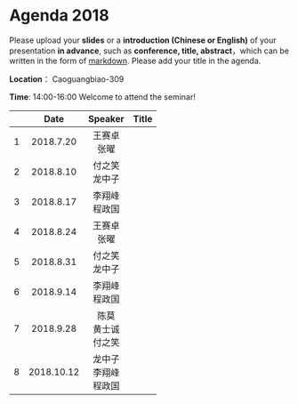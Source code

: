 # Agenda 2018
Please upload your **slides** or a **introduction (Chinese or English)** of your presentation **in advance**,
such as **conference, title, abstract**，which can be written in the form of [markdown](http://sspai.com/25137). Please add your title in the agenda.

**Location**： Caoguangbiao-309

**Time**: 14:00-16:00  Welcome to attend the seminar!

||Date|Speaker|Title|
|---|:---:|:---:|:---:|
|1|2018.7.20|王赛卓 <br> 张曜||
|2|2018.8.10|付之笑 <br> 龙中子||
|3|2018.8.17|李翔峰 <br> 程政国||
|4|2018.8.24|王赛卓 <br> 张曜||
|5|2018.8.31|付之笑 <br> 龙中子||
|6|2018.9.14|李翔峰 <br> 程政国||
|7|2018.9.28|陈莫 <br> 黄士诚 <br> 付之笑 ||
|8|2018.10.12|龙中子 <br> 李翔峰 <br> 程政国||


